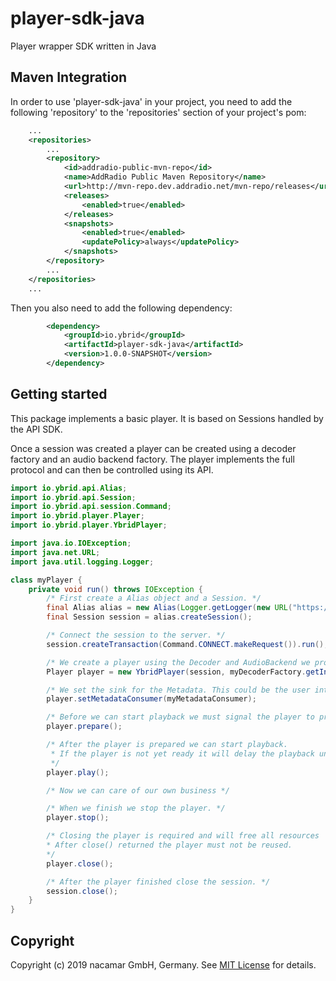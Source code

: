 # player-sdk-java
Player wrapper SDK written in Java

## Maven Integration

In order to use 'player-sdk-java' in your project, you need to add the following 'repository' to the 'repositories' section of your project's pom:
```xml
    ...
    <repositories>
        ...
        <repository>
            <id>addradio-public-mvn-repo</id>
            <name>AddRadio Public Maven Repository</name>
            <url>http://mvn-repo.dev.addradio.net/mvn-repo/releases</url>
            <releases>
                <enabled>true</enabled>
            </releases>
            <snapshots>
                <enabled>true</enabled>
                <updatePolicy>always</updatePolicy>
            </snapshots>
        </repository>
        ...
    </repositories>
    ...
```
Then you also need to add the following dependency:
```xml
        <dependency>
            <groupId>io.ybrid</groupId>
            <artifactId>player-sdk-java</artifactId>
            <version>1.0.0-SNAPSHOT</version>
        </dependency>
```

## Getting started
This package implements a basic player. It is based on Sessions handled by the API SDK.

Once a session was created a player can be created using a decoder factory and an audio backend factory.
The player implements the full protocol and can then be controlled using its API.

```java
import io.ybrid.api.Alias;
import io.ybrid.api.Session;
import io.ybrid.api.session.Command;
import io.ybrid.player.Player;
import io.ybrid.player.YbridPlayer;

import java.io.IOException;
import java.net.URL;
import java.util.logging.Logger;

class myPlayer {
    private void run() throws IOException {
        /* First create a Alias object and a Session. */
        final Alias alias = new Alias(Logger.getLogger(new URL("https://.../...")));
        final Session session = alias.createSession();

        /* Connect the session to the server. */
        session.createTransaction(Command.CONNECT.makeRequest()).run();

        /* We create a player using the Decoder and AudioBackend we provide */
        Player player = new YbridPlayer(session, myDecoderFactory.getInstance(), myAudioBackendFactory.getInstance());

        /* We set the sink for the Metadata. This could be the user interface. */
        player.setMetadataConsumer(myMetadataConsumer);

        /* Before we can start playback we must signal the player to prepare. */
        player.prepare();

        /* After the player is prepared we can start playback.
         * If the player is not yet ready it will delay the playback until it is ready.
         */
        player.play();

        /* Now we can care of our own business */

        /* When we finish we stop the player. */
        player.stop();

        /* Closing the player is required and will free all resources
        * After close() returned the player must not be reused.
        */
        player.close();

        /* After the player finished close the session. */
        session.close();
    }
}
```

## Copyright
Copyright (c) 2019 nacamar GmbH, Germany. See [MIT License](LICENSE) for details.
